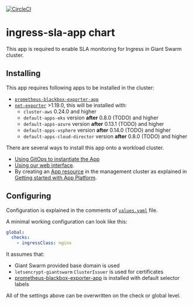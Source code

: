 [![CircleCI](https://dl.circleci.com/status-badge/img/gh/giantswarm/ingress-sla-app/tree/main.svg?style=svg)](https://dl.circleci.com/status-badge/redirect/gh/giantswarm/ingress-sla-app/tree/main)

# ingress-sla-app chart

This app is required to enable SLA monitoring for Ingress in Giant Swarm cluster.

## Installing

This app requires following apps to be installed in the cluster:

- [`prometheus-blackbox-exporter-app`](https://github.com/giantswarm/prometheus-blackbox-exporter-app)
- [`net-exporter`](https://github.com/giantswarm/net-exporter) >1.19.0, this will be installed with:
    - `cluster-aws` 0.24.0 and higher
    - `default-apps-eks` version **after** 0.8.0 (TODO) and higher
    - `default-apps-azure` version **after** 0.13.1 (TODO) and higher
    - `default-apps-vsphere` version **after** 0.14.0 (TODO) and higher
    - `default-apps-cloud-director` version **after** 0.8.0 (TODO) and higher

There are several ways to install this app onto a workload cluster.

- [Using GitOps to instantiate the App](https://docs.giantswarm.io/advanced/gitops/apps/)
- [Using our web interface](https://docs.giantswarm.io/platform-overview/web-interface/app-platform/#installing-an-app).
- By creating an [App resource](https://docs.giantswarm.io/use-the-api/management-api/crd/apps.application.giantswarm.io/) in the management cluster as explained in [Getting started with App Platform](https://docs.giantswarm.io/getting-started/app-platform/).

## Configuring

Configuration is explained in the comments of [`values.yaml`](helm/ingress-sla-app/values.yaml) file.

A minimal working configuration can look like this:

```yaml
global:
  checks:
    - ingressClass: nginx
```

It assumes that:

- Giant Swarm provided base domain is used
- `letsencrypt-giantswarm` `ClusterIssuer` is used for certificates
- [prometheus-blackbox-exporter-app](https://github.com/giantswarm/prometheus-blackbox-exporter-app) is installed with default selector labels

All of the settings above can be overwritten on the check or global level.
